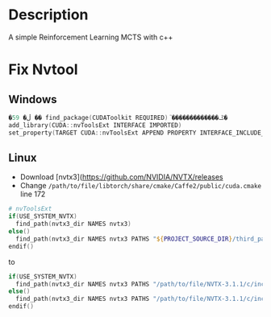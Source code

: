 # Description
A simple Reinforcement Learning MCTS with c++

# Fix Nvtool
## Windows
```powershell
�ڵ� 59 �� find_package(CUDAToolkit REQUIRED) ֮�������������ݣ�
add_library(CUDA::nvToolsExt INTERFACE IMPORTED)
set_property(TARGET CUDA::nvToolsExt APPEND PROPERTY INTERFACE_INCLUDE_DIRECTORIES "${CUDAToolkit_INCLUDE_DIRS}")
```
## Linux
- Download [nvtx3](https://github.com/NVIDIA/NVTX/releases
- Change `/path/to/file/libtorch/share/cmake/Caffe2/public/cuda.cmake` line 172
```powershell
# nvToolsExt
if(USE_SYSTEM_NVTX)
  find_path(nvtx3_dir NAMES nvtx3)
else()
  find_path(nvtx3_dir NAMES nvtx3 PATHS "${PROJECT_SOURCE_DIR}/third_party/NVTX/c/include" NO_DEFAULT_PATH)
endif()
```
to
```powershell
if(USE_SYSTEM_NVTX)
  find_path(nvtx3_dir NAMES nvtx3 PATHS "/path/to/file/NVTX-3.1.1/c/include")
else()
  find_path(nvtx3_dir NAMES nvtx3 PATHS "/path/to/file/NVTX-3.1.1/c/include")
endif()
```